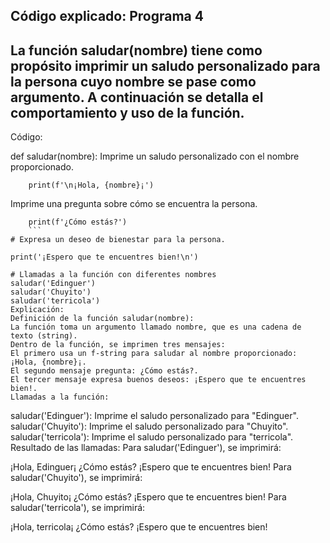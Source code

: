 ## Código explicado: Programa 4
## La función saludar(nombre) tiene como propósito imprimir un saludo personalizado para la persona cuyo nombre se pase como argumento. A continuación se detalla el comportamiento y uso de la función.

Código:

def saludar(nombre):
Imprime un saludo personalizado con el nombre proporcionado.
```
    print(f'\n¡Hola, {nombre}¡')
```
Imprime una pregunta sobre cómo se encuentra la persona.
``` 
    print(f'¿Cómo estás?')
    ```
# Expresa un deseo de bienestar para la persona.
```
    print('¡Espero que te encuentres bien!\n')  
```
# Llamadas a la función con diferentes nombres
saludar('Edinguer')
saludar('Chuyito')
saludar('terricola')
Explicación:
Definición de la función saludar(nombre):
La función toma un argumento llamado nombre, que es una cadena de texto (string).
Dentro de la función, se imprimen tres mensajes:
El primero usa un f-string para saludar al nombre proporcionado: ¡Hola, {nombre}¡.
El segundo mensaje pregunta: ¿Cómo estás?.
El tercer mensaje expresa buenos deseos: ¡Espero que te encuentres bien!.
Llamadas a la función:
```
saludar('Edinguer'): Imprime el saludo personalizado para "Edinguer".
saludar('Chuyito'): Imprime el saludo personalizado para "Chuyito".
saludar('terricola'): Imprime el saludo personalizado para "terricola".
Resultado de las llamadas:
Para saludar('Edinguer'), se imprimirá:


¡Hola, Edinguer¡
¿Cómo estás?
¡Espero que te encuentres bien!
Para saludar('Chuyito'), se imprimirá:


¡Hola, Chuyito¡
¿Cómo estás?
¡Espero que te encuentres bien!
Para saludar('terricola'), se imprimirá:


¡Hola, terricola¡
¿Cómo estás?
¡Espero que te encuentres bien!
```
